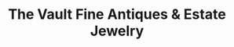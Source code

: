 ---
title: "The Vault Fine Antiques & Estate Jewelry"
url: /orange/the-vault-fine-antiques-and-estate-jewelry/
shop: antiques
---